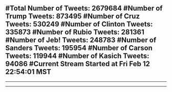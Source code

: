 #Total Number of Tweets: 2679684 
#Number of Trump Tweets: 873495
#Number of Cruz Tweets: 530249
#Number of Clinton Tweets: 335873
#Number of Rubio Tweets: 281361
#Number of Jeb! Tweets: 248783
#Number of Sanders Tweets: 195954
#Number of Carson Tweets: 119944
#Number of Kasich Tweets: 94086
#Current Stream Started at Fri Feb 12 22:54:01 MST
---
---
---
